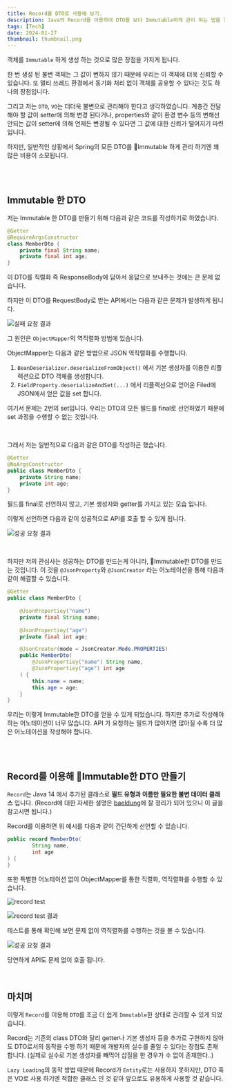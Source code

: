 ```yaml
---
title: Record를 DTO로 사용해 보기.
description: Java의 Record를 이용하여 DTO를 보다 Immutable하게 관리 하는 법을 알아보자.
tags: [Tech]
date: 2024-01-27
thumbnail: thumbnail.png
---
```


객체를 `Immutable` 하게 생성 하는 것으로 많은 장점을 가지게 됩니다.

한 번 생성 된 불변 객체는 그 값이 변하지 않기 때문에 우리는 이 객체에 더욱 신뢰할 수 있습니다. 또 멀티 쓰레드 환경에서 동기화 처리 없이 객체를 공유할 수 있다는 것도 하나의 장점입니다.

그리고 저는 `DTO`, `VO`는 더더욱 불변으로 관리해야 한다고 생각하였습니다. 계층간 전달해야 할 값이 setter에 의해 변경 된다거나, properties와 같이 환경 변수 등의 변해선 안되는 값이 setter에 의해 언제든 변경될 수 있다면 그 값에 대한 신뢰가 떨어지기 마련입니다.

하지만, 일반적인 상황에서 Spring의 모든 DTO를 Immutable 하게 관리 하기엔 꽤 많은 비용이 소모됩니다.

<br>
<br>

## Immutable 한 DTO


저는 Immutable 한 DTO를 만들기 위해 다음과 같은 코드를 작성하기로 하였습니다.

~~~java
@Getter
@RequireArgsConstructor
class MemberDto {
	private final String name;
	private final int age;
}
~~~

이 DTO를 직렬화 즉 ResponseBody에 담아서 응답으로 보내주는 것에는 큰 문제 없습니다.

하지만 이 DTO를 RequestBody로 받는 API에서는 다음과 같은 문제가 발생하게 됩니다.

![실패 요청 결과](https://github.com/wwan13/wwan13.github.io/assets/64270501/cb6edc01-bce4-4a58-9c7b-e0d8e23a1ddf)

그 원인은 `ObjectMapper`의 역직렬화 방법에 있습니다.

ObjectMapper는 다음과 같은 방법으로 JSON 역직렬화를 수행합니다.
1. `BeanDeserializer.deserializeFromObject()` 에서 기본 생성자를 이용한 리플렉션으로 DTO 객체를 생성합니다.
2. `FieldProperty.deserializeAndSet(...)` 에서 리플렉선으로 얻어온 Filed에 JSON에서 얻은 값을 set 합니다. 

여기서 문제는 2번의 set입니다. 우리는 DTO의 모든 필드를 final로 선언하였기 때문에 set 과정을 수행할 수 없는 것입니다.

<br>

그래서 저는 일반적으로 다음과 같은 DTO를 작성하곤 했습니다.

~~~java
@Getter
@NoArgsConstructor
public class MemberDto {
	private String name;
	private int age;
}
~~~

필드를 final로 선언하지 않고, 기본 생성자와 getter를 가지고 있는 모습 입니다.

이렇게 선언하면 다음과 같이 성공적으로 API를 호출 할 수 있게 됩니다.

![성공 요청 결과](https://github.com/wwan13/wwan13.github.io/assets/64270501/1b4a1473-5075-4f93-8ec1-4e255e6ce5e9)

<br>

하지만 저의 관심사는 성공하는 DTO를 만드는게 아니라, Immutable한 DTO를 만드는 것입니다.
이 것을 `@JsonProperty`와 `@JsonCreator` 라는 어노테이션을 통해 다음과 같이 해결할 수 있습니다.

~~~java
@Getter
public class MemberDto {
	
	@JsonPropertiey("name")
	private final String name;
	
	@JsonPropertiey("age")
	private final int age;

	@JsonCreator(mode = JsonCreator.Mode.PROPERTIES)
	public MemberDto(
		@JsonPropertiey("name") String name,
		@JsonPropertiey("age") int age
	) {
		this.name = name;
		this.age = age;
	}
}
~~~

우리는 이렇게 Immutable한 DTO를 얻을 수 있게 되었습니다.
하지만 추가로 작성해야 하는 어노테이션이 너무 많습니다. API 가 요청하는 필드가 많아지면 많아질 수록 더 많은 어노테이션을 작성해야 합니다.

<br>
<br>

## Record를 이용해 Immutable한 DTO 만들기

`Record`는 Java 14 에서 추가된 클래스로 **필드 유형과 이름만 필요한 불변 데이터 클래스** 입니다.
(Record에 대한 자세한 셜명은 [baeldung](https://www.baeldung.com/java-record-keyword)에 잘 정리가 되어 있으니 이 글을 참고시면 됩니다.)

Record를 이용하면 위 예시를 다음과 같이 간단하게 선언할 수 있습니다.

~~~java
public record MemberDto(
		String name, 
		int age
) {
}
~~~

또한 특별한 어노테이션 없이 ObjectMapper를 통한 직렬화, 역직렬화를 수행할 수 있습니다.

![record test](https://github.com/wwan13/wwan13.github.io/assets/64270501/bd74c519-2bf6-40c6-80dc-259d897b84e3)

![record test 결과](https://github.com/wwan13/wwan13.github.io/assets/64270501/3fac391a-efa9-41d2-94be-f6d859499645)

테스트를 통해 확인해 보면 문제 없이 역직렬화를 수행하는 것을 볼 수 있습니다.

![성공 요청 결과](https://github.com/wwan13/wwan13.github.io/assets/64270501/1b4a1473-5075-4f93-8ec1-4e255e6ce5e9)

당연하게 API도 문제 없이 호출 됩니다.

<br>

## 마치며

이렇게 `Record`를 이용해 `DTO`를 조금 더 쉽게 `Immutable`한 상태로 관리할 수 있게 되었습니다.

Record는 기존의 class DTO와 달리 getter나 기본 생성자 등을 추가로 구현하지 않아도 DTO로서의  동작을 수행 하기 때문에 개발자의 실수를 줄일 수 있다는 장점도 존재 합니다.
(실제로 실수로 기본 생성자를 빼먹어 삽질을 한 경우가 수 없이 존재한다..)

`Lazy Loading`의 동작 방법 때문에 Record가 `Entity`로는 사용하지 못하지만, DTO 혹은 VO로 사용 하기엔 적합한 클래스 인 것 같아 앞으로도 유용하게 사용할 것 같습니다.